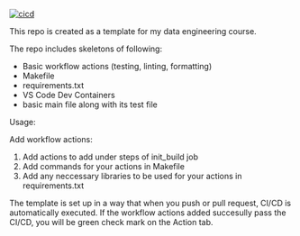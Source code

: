 [![cicd](https://github.com/nogibjj/IDS706_Template_KM632/actions/workflows/python.yml/badge.svg)](https://github.com/nogibjj/IDS706_Template_KM632/actions/workflows/python.yml)

This repo is created as a template for my data engineering course. 

 The repo includes skeletons of following:

 * Basic workflow actions (testing, linting, formatting)
 * Makefile
 * requirements.txt
 * VS Code Dev Containers
 * basic main file along with its test file

 Usage: 

 Add workflow actions: 

 1. Add actions to add under steps of init_build job
 2. Add commands for your actions in Makefile
 3. Add any neccessary libraries to be used for your actions in requirements.txt

 The template is set up in a way that when you push or pull request, CI/CD is automatically executed. 
 If the workflow actions added succesully pass the CI/CD, you will be green check mark on the Action tab.
